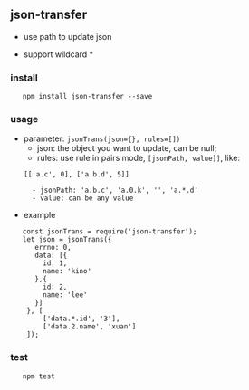 ## json-transfer
- use path to update json

- support wildcard *

### install
```
   npm install json-transfer --save
```

### usage
* parameter: `jsonTrans(json={}, rules=[])`
    - json: the object you want to update, can be null;
    - rules: use rule in pairs mode, `[jsonPath, value]]`, like: 
    ```
    [['a.c', 0], ['a.b.d', 5]]
    ```
        - jsonPath: 'a.b.c', 'a.0.k', '', 'a.*.d'
        - value: can be any value

* example
```
   const jsonTrans = require('json-transfer');
   let json = jsonTrans({
      errno: 0,
      data: [{
        id: 1,
        name: 'kino'
      },{
        id: 2,
        name: 'lee'
      }]
    }, [
        ['data.*.id', '3'],
        ['data.2.name', 'xuan']
    ]);
```

### test
```
   npm test
```
